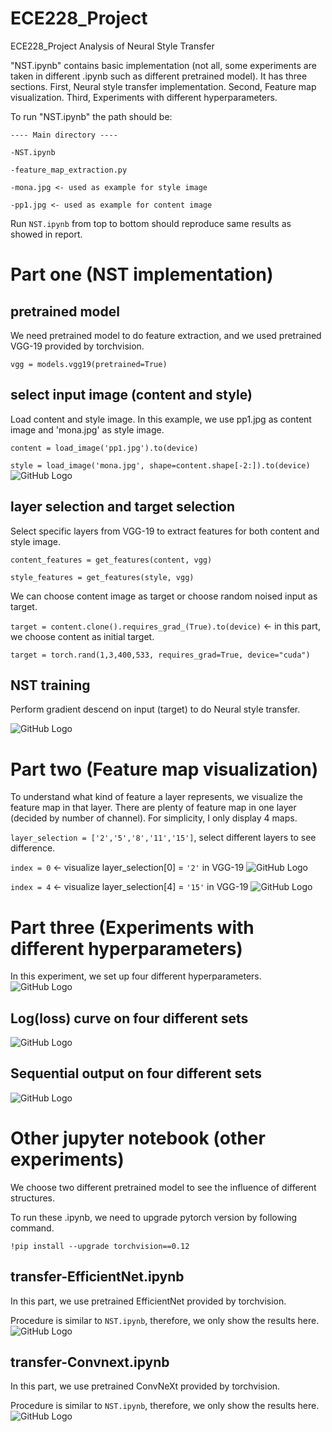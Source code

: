 # ECE228_Project
ECE228_Project Analysis of Neural Style Transfer

"NST.ipynb" contains basic implementation (not all, some experiments are taken in different .ipynb such as different pretrained model).
It has three sections. First, Neural style transfer implementation. Second, Feature map visualization. Third, Experiments with different hyperparameters.

To run "NST.ipynb" the path should be:
```
---- Main directory ----

-NST.ipynb

-feature_map_extraction.py

-mona.jpg <- used as example for style image

-pp1.jpg <- used as example for content image
```
Run ```NST.ipynb``` from top to bottom should reproduce same results as showed in report.

# Part one (NST implementation)
## pretrained model
We need pretrained model to do feature extraction, and we used pretrained VGG-19 provided by torchvision.

```vgg = models.vgg19(pretrained=True)```

## select input image (content and style)
Load content and style image. In this example, we use pp1.jpg as content image and 'mona.jpg' as style image.

```content = load_image('pp1.jpg').to(device)```

```style = load_image('mona.jpg', shape=content.shape[-2:]).to(device)```
![GitHub Logo](/image/NST_input.png)

## layer selection and target selection
Select specific layers from VGG-19 to extract features for both content and style image.

```content_features = get_features(content, vgg)```

```style_features = get_features(style, vgg)```

We can choose content image as target or choose random noised input as target.

```target = content.clone().requires_grad_(True).to(device)``` <- in this part, we choose content as initial target.

```target = torch.rand(1,3,400,533, requires_grad=True, device="cuda")```

## NST training
Perform gradient descend on input (target) to do Neural style transfer.

![GitHub Logo](/image/NST_result.png)

# Part two (Feature map visualization)
To understand what kind of feature a layer represents, we visualize the feature map in that layer.
There are plenty of feature map in one layer (decided by number of channel). For simplicity, I only display 4 maps.

```layer_selection = ['2','5','8','11','15']```, select different layers to see difference.

```index = 0``` <- visualize layer_selection[0] = ```'2'``` in VGG-19
![GitHub Logo](/image/moan_fmap_0.png)

```index = 4``` <- visualize layer_selection[4] = ```'15'``` in VGG-19
![GitHub Logo](/image/moan_fmap_4.png)

# Part three (Experiments with different hyperparameters)
In this experiment, we set up four different hyperparameters.
![GitHub Logo](/image/Parameter_set.JPG)
## Log(loss) curve on four different sets
![GitHub Logo](/image/loss_curve.png)

## Sequential output on four different sets
![GitHub Logo](/image/result_small_image.png)

# Other jupyter notebook (other experiments)
We choose two different pretrained model to see the influence of different structures.

To run these .ipynb, we need to upgrade pytorch version by following command.

```
!pip install --upgrade torchvision==0.12
```

## transfer-EfficientNet.ipynb
In this part, we use pretrained EfficientNet provided by torchvision.

Procedure is similar to ```NST.ipynb```, therefore, we only show the results here.
![GitHub Logo](/image/result_efficientnet.png)

## transfer-Convnext.ipynb
In this part, we use pretrained ConvNeXt provided by torchvision.

Procedure is similar to ```NST.ipynb```, therefore, we only show the results here.
![GitHub Logo](/image/result_convnext.png)
